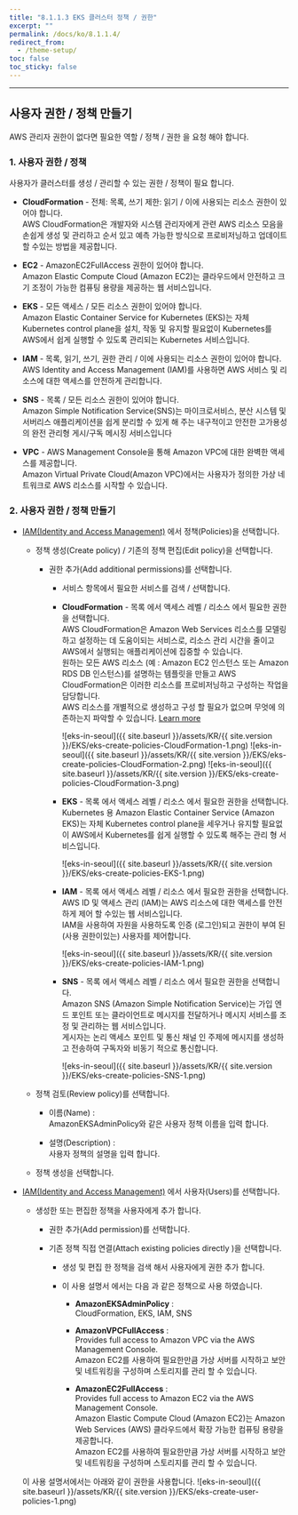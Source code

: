 ```yaml
---
title: "8.1.1.3 EKS 클러스터 정책 / 권한"
excerpt: ""
permalink: /docs/ko/8.1.1.4/
redirect_from:
  - /theme-setup/
toc: false
toc_sticky: false
---
```


---
## 사용자 권한 / 정책 만들기
AWS 관리자 권한이 없다면 필요한 역할 / 정책 / 권한 을 요청 해야 합니다.  

### 1. 사용자 권한 / 정책
사용자가 클러스터를 생성 / 관리할 수 있는 권한 / 정책이 필요 합니다.

  * **CloudFormation** - 전체: 목록, 쓰기 제한: 읽기 / 이에 사용되는 리소스 권한이 있어야 합니다.  
  AWS CloudFormation은 개발자와 시스템 관리자에게 관련 AWS 리소스 모음을 손쉽게 생성 및 관리하고 순서 있고 예측 가능한 방식으로 프로비저닝하고 업데이트 할 수있는 방법을 제공합니다.

  * **EC2** -  AmazonEC2FullAccess 권한이 있어야 합니다.  
  Amazon Elastic Compute Cloud (Amazon EC2)는 클라우드에서 안전하고 크기 조정이 가능한 컴퓨팅 용량을 제공하는 웹 서비스입니다.

  * **EKS** - 모든 액세스 / 모든 리소스 권한이 있어야 합니다.  
  Amazon Elastic Container Service for Kubernetes (EKS)는 자체 Kubernetes control plane을 설치, 작동 및 유지할 필요없이 Kubernetes를 AWS에서 쉽게 실행할 수 있도록 관리되는 Kubernetes 서비스입니다.

  * **IAM** - 목록, 읽기, 쓰기, 권한 관리 / 이에 사용되는 리소스 권한이 있어야 합니다.  
  AWS Identity and Access Management (IAM)를 사용하면 AWS 서비스 및 리소스에 대한 액세스를 안전하게 관리합니다.

  * **SNS** - 목록 / 모든 리소스 권한이 있어야 합니다.  
  Amazon Simple Notification Service(SNS)는 마이크로서비스, 분산 시스템 및 서버리스 애플리케이션을 쉽게 분리할 수 있게 해 주는 내구적이고 안전한 고가용성의 완전 관리형 게시/구독 메시징 서비스입니다

  * **VPC** - AWS Management Console을 통해 Amazon VPC에 대한 완벽한 액세스를 제공합니다.  
  Amazon Virtual Private Cloud(Amazon VPC)에서는 사용자가 정의한 가상 네트워크로 AWS 리소스를 시작할 수 있습니다.

### 2. 사용자 권한 / 정책 만들기

  * [IAM(Identity and Access Management)](https://console.aws.amazon.com/iam) 에서 정책(Policies)을 선택합니다.  

    * 정책 생성(Create policy) / 기존의 정책 편집(Edit policy)을 선택합니다.

      * 권한 추가(Add additional permissions)를 선택합니다.  

        * 서비스 항목에서 필요한 서비스를 검색 / 선택합니다.

        * **CloudFormation** - 목록 에서 액세스 레벨 / 리소스 에서 필요한 권한을 선택합니다.  
          AWS CloudFormation은 Amazon Web Services 리소스를 모델링하고 설정하는 데 도움이되는 서비스로, 리소스 관리 시간을 줄이고 AWS에서 실행되는 애플리케이션에 집중할 수 있습니다.  
          원하는 모든 AWS 리소스 (예 : Amazon EC2 인스턴스 또는 Amazon RDS DB 인스턴스)를 설명하는 템플릿을 만들고 AWS CloudFormation은 이러한 리소스를 프로비저닝하고 구성하는 작업을 담당합니다.  
          AWS 리소스를 개별적으로 생성하고 구성 할 필요가 없으며 무엇에 의존하는지 파악할 수 있습니다. [Learn more](https://docs.aws.amazon.com/AWSCloudFormation/latest/UserGuide/)  

            ![eks-in-seoul]({{ site.baseurl }}/assets/KR/{{ site.version }}/EKS/eks-create-policies-CloudFormation-1.png)
            ![eks-in-seoul]({{ site.baseurl }}/assets/KR/{{ site.version }}/EKS/eks-create-policies-CloudFormation-2.png)
            ![eks-in-seoul]({{ site.baseurl }}/assets/KR/{{ site.version }}/EKS/eks-create-policies-CloudFormation-3.png)

        * **EKS** - 목록 에서 액세스 레벨 / 리소스 에서 필요한 권한을 선택합니다.  
          Kubernetes 용 Amazon Elastic Container Service (Amazon EKS)는 자체 Kubernetes control plane을 세우거나 유지할 필요없이 AWS에서 Kubernetes를 쉽게 실행할 수 있도록 해주는 관리 형 서비스입니다.  

            ![eks-in-seoul]({{ site.baseurl }}/assets/KR/{{ site.version }}/EKS/eks-create-policies-EKS-1.png)

        * **IAM** - 목록 에서 액세스 레벨 / 리소스 에서 필요한 권한을 선택합니다.  
          AWS ID 및 액세스 관리 (IAM)는 AWS 리소스에 대한 액세스를 안전하게 제어 할 수있는 웹 서비스입니다.  
          IAM을 사용하여 자원을 사용하도록 인증 (로그인)되고 권한이 부여 된 (사용 권한이있는) 사용자를 제어합니다.  

            ![eks-in-seoul]({{ site.baseurl }}/assets/KR/{{ site.version }}/EKS/eks-create-policies-IAM-1.png)

        * **SNS** - 목록 에서 액세스 레벨 / 리소스 에서 필요한 권한을 선택합니다.  
          Amazon SNS (Amazon Simple Notification Service)는 가입 엔드 포인트 또는 클라이언트로 메시지를 전달하거나 메시지 서비스를 조정 및 관리하는 웹 서비스입니다.  
          게시자는 논리 액세스 포인트 및 통신 채널 인 주제에 메시지를 생성하고 전송하여 구독자와 비동기 적으로 통신합니다.  

            ![eks-in-seoul]({{ site.baseurl }}/assets/KR/{{ site.version }}/EKS/eks-create-policies-SNS-1.png)

    * 정책 검토(Review policy)를 선택합니다.

        * 이름(Name) :  
        AmazonEKSAdminPolicy와 같은 사용자 정책 이름을 입력 합니다.

        * 설명(Description) :  
        사용자 정책의 설명을 입력 합니다.  
    
    * 정책 생성을 선택합니다.

* [IAM(Identity and Access Management)](https://console.aws.amazon.com/iam) 에서 사용자(Users)를 선택합니다.  

    * 생성한 또는 편집한 정책을 사용자에게 추가 합니다.

        * 권한 추가(Add permission)를 선택합니다.

        * 기존 정책 직접 연결(Attach existing policies directly )을 선택합니다.

            * 생성 및 편집 한 정책을 검색 해서 사용자에게 권한 추가 합니다.

            * 이 사용 설명서 에서는 다음 과 같은 정책으로 사용 하였습니다.

                * **AmazonEKSAdminPolicy** :  
                    CloudFormation, EKS, IAM, SNS

                * **AmazonVPCFullAccess** :  
                    Provides full access to Amazon VPC via the AWS Management Console.  
                    Amazon EC2를 사용하여 필요한만큼 가상 서버를 시작하고 보안 및 네트워킹을 구성하며 스토리지를 관리 할 수 있습니다.  

                * **AmazonEC2FullAccess** :  
                    Provides full access to Amazon EC2 via the AWS Management Console.  
                    Amazon Elastic Compute Cloud (Amazon EC2)는 Amazon Web Services (AWS) 클라우드에서 확장 가능한 컴퓨팅 용량을 제공합니다.  
                    Amazon EC2를 사용하여 필요한만큼 가상 서버를 시작하고 보안 및 네트워킹을 구성하며 스토리지를 관리 할 수 있습니다.  


    이 사용 설명서에서는 아래와 같이 권한을 사용합니다.
    ![eks-in-seoul]({{ site.baseurl }}/assets/KR/{{ site.version }}/EKS/eks-create-user-policies-1.png)